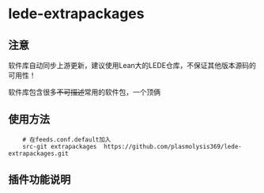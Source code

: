 # lede-extrapackages

## 注意

软件库自动同步上游更新，建议使用Lean大的LEDE仓库，不保证其他版本源码的可用性！

软件库包含很多<s>不可描述</s>常用的软件包，一个顶俩

## 使用方法

```Brach
    # 在feeds.conf.default加入
    src-git extrapackages  https://github.com/plasmolysis369/lede-extrapackages.git
``` 
 
 ## 插件功能说明
